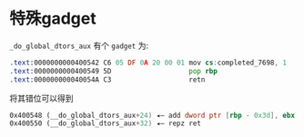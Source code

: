 # 特殊gadget

`_do_global_dtors_aux` 有个 `gadget` 为:

```asm
.text:0000000000400542 C6 05 DF 0A 20 00 01 mov cs:completed_7698, 1
.text:0000000000400549 5D                   pop rbp
.text:000000000040054A C3                   retn
```

将其错位可以得到

```asm
0x400548 (__do_global_dtors_aux+24) ◂— add dword ptr [rbp - 0x3d], ebx
0x400550 (__do_global_dtors_aux+32) ◂— repz ret
```